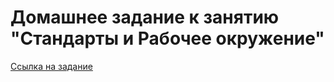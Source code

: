 # Домашнее задание к занятию "Стандарты и Рабочее окружение"

[Ссылка на задание](https://github.com/netology-code/ajs-homeworks/tree/ajs8/workspace)
